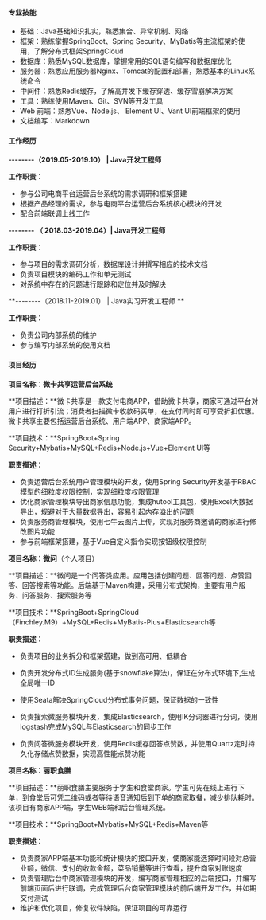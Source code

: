 #### 专业技能

* 基础：Java基础知识扎实，熟悉集合、异常机制、网络
* 框架：熟练掌握SpringBoot、Spring Security、MyBatis等主流框架的使用，了解分布式框架SpringCloud
* 数据库：熟悉MySQL数据库，掌握常用的SQL语句编写和数据库优化
* 服务器：熟悉应用服务器Nginx、Tomcat的配置和部署，熟悉基本的Linux系统命令
* 中间件：熟悉Redis缓存，了解高并发下缓存穿透、缓存雪崩解决方案
* 工具：熟练使用Maven、Git、SVN等开发工具
* Web 前端：熟悉Vue、Node.js、 Element UI、Vant UI前端框架的使用
* 文档编写：Markdown

#### 工作经历

**--------（2019.05-2019.10） | Java开发工程师**

**工作职责：**

* 参与公司电商平台运营后台系统的需求调研和框架搭建
* 根据产品经理的需求，参与电商平台运营后台系统核心模块的开发
* 配合前端联调上线工作

**-------- （ 2018.03-2019.04）| Java开发工程师**

**工作职责：**

* 参与项目的需求调研分析，数据库设计并撰写相应的技术文档
* 负责项目模块的编码工作和单元测试
* 对系统中存在的问题进行跟踪和定位并及时解决

**--------（2018.11-2019.01） | Java实习开发工程师 **

**工作职责：**

* 负责公司内部系统的维护
* 参与编写内部系统的使用文档

#### 项目经历

**项目名称：微卡共享运营后台系统**

**项目描述：**微卡共享是一款支付电商APP，借助微卡共享，商家可通过平台对用户进行打折引流；消费者扫描微卡收款码买单，在支付同时即可享受折扣优惠。微卡共享主要包括运营后台系统、用户端APP、商家端APP。

**项目技术：**SpringBoot+Spring Security+Mybatis+MySQL+Redis+Node.js+Vue+Element UI等

**职责描述：**

* 负责运营后台系统用户管理模块的开发，使用Spring Security开发基于RBAC模型的细粒度权限控制，实现细粒度权限管理
* 优化商家管理模块导出商家信息功能，集成hutool工具包，使用Excel大数据导出，规避对于大量数据导出，容易引起内存溢出的问题
* 负责服务商管理模块，使用七牛云图片上传，实现对服务商邀请的商家进行修改图片功能
* 参与前端框架搭建，基于Vue自定义指令实现按钮级权限控制

**项目名称：微问**（个人项目）

**项目描述：**微问是一个问答类应用。应用包括创建问题、回答问题、点赞回答、回答搜索等功能。后端基于Maven构建，采用分布式架构，主要有用户服务、问答服务、搜索服务等

**项目技术：**SpringBoot+SpringCloud（Finchley.M9）+MySQL+Redis+MyBatis-Plus+Elasticsearch等

**职责描述：**

* 负责项目的业务拆分和框架搭建，做到高可用、低耦合

* 负责开发分布式ID生成服务(基于snowflake算法)，保证在分布式环境下,生成全局唯一ID

* 使用Seata解决SpringCloud分布式事务问题，保证数据的一致性

* 负责搜索微服务模块开发，集成Elasticsearch，使用IK分词器进行分词，使用logstash完成MySQL与Elasticsearch的同步工作

* 负责问答微服务模块开发，使用Redis缓存回答点赞数，并使用Quartz定时持久化存储点赞数据，实现高性能点赞功能

**项目名称：丽职食膳**

**项目描述：**丽职食膳主要服务于学生和食堂商家。学生可先在线上进行下单，到食堂后可凭二维码或者等待语音通知后到下单的商家取餐，减少排队耗时。该项目有商家APP端，学生WEB端和后台管理系统。

**项目技术：**SpringBoot+Mybatis+MySQL+Redis+Maven等

**职责描述：**

* 负责商家APP端基本功能和统计模块的接口开发，使商家能选择时间段对总营业额，微信、支付的收款金额，菜品销量等进行查看，提升商家对账速度
* 负责管理后台中商家管理模块的开发，编写商家管理相应的后端接口，并编写前端页面后进行联调，完成管理后台商家管理模块的前后端开发工作，并如期交付测试
* 维护和优化项目，修复软件缺陷，保证项目的可靠运行
